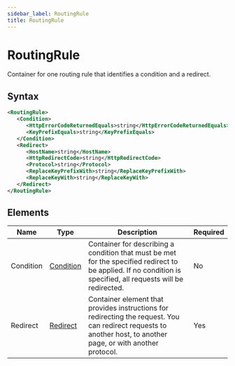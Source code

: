 ```yaml
---
sidebar_label: RoutingRule
title: RoutingRule
---
```


# RoutingRule

Container for one routing rule that identifies a condition and a redirect.

## Syntax

```xml
<RoutingRule>
   <Condition>
      <HttpErrorCodeReturnedEquals>string</HttpErrorCodeReturnedEquals>
      <KeyPrefixEquals>string</KeyPrefixEquals>
   </Condition>
   <Redirect>
      <HostName>string</HostName>
      <HttpRedirectCode>string</HttpRedirectCode>
      <Protocol>string</Protocol>
      <ReplaceKeyPrefixWith>string</ReplaceKeyPrefixWith>
      <ReplaceKeyWith>string</ReplaceKeyWith>
   </Redirect>
</RoutingRule>
```

## Elements

| Name | Type | Description | Required |
|------|------|-------------|----------|
| Condition | [Condition](/docs/api/q-storage/api-reference/data-types/condition) | Container for describing a condition that must be met for the specified redirect to be applied. If no condition is specified, all requests will be redirected. | No |
| Redirect | [Redirect](/docs/api/q-storage/api-reference/data-types/redirect) | Container element that provides instructions for redirecting the request. You can redirect requests to another host, to another page, or with another protocol. | Yes | 